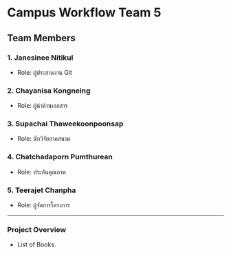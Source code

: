 # Campus Workflow Team 5

## Team Members

### 1. **Janesinee Nitikul**
   - Role: ผู้ประสานงาน Git

### 2. **Chayanisa Kongneing**
   - Role: ผู้นำด้านเอกสาร

### 3. **Supachai Thaweekoonpoonsap**
   - Role: นักวิจัยภาคสนาม

### 4. **Chatchadaporn Pumthurean**
   - Role: ประกันคุณภาพ

### 5. **Teerajet Chanpha**
   - Role: ผู้จัดการโครงการ

---

### Project Overview
- List of Books.
